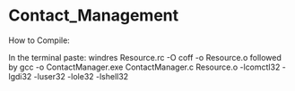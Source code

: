# Contact_Management
How to Compile:

In the terminal paste:
windres Resource.rc -O coff -o Resource.o
followed by
gcc -o ContactManager.exe ContactManager.c Resource.o -lcomctl32 -lgdi32 -luser32 -lole32 -lshell32


